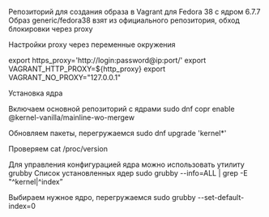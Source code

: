 Репозиторий для создания образа в Vagrant для Fedora 38 c ядром 6.7.7
Образ generic/fedora38 взят из официального репозитория, обход блокировки через proxy

Настройки proxy через переменные окружения

export https_proxy='http://login:password@ip:port/'
export VAGRANT_HTTP_PROXY=${http_proxy}
export VAGRANT_NO_PROXY="127.0.0.1"

Установка ядра

Включаем основной репозиторий с ядрами
sudo dnf copr enable @kernel-vanilla/mainline-wo-mergew

Обновляем пакеты, перегружаемся
sudo dnf upgrade 'kernel*'

Проверяем
cat /proc/version

Для управления конфигурацией ядра можно использовать утилиту grubby
Список установленных ядер
sudo grubby --info=ALL | grep -E "^kernel|^index”

Выбираем нужное ядро, перегружаемся
sudo grubby --set-default-index=0
